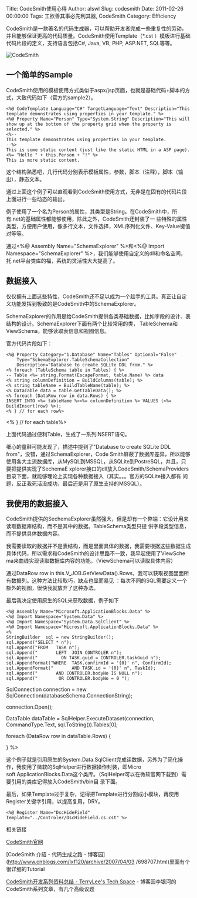 Title: CodeSmith使用心得
Author: alswl
Slug: codesmith
Date: 2011-02-26 00:00:00
Tags: 工欲善其事必先利其器, CodeSmith
Category: Efficiency

CodeSmith是一款著名的代码生成器，可以帮助开发者完成一些重复性的劳动，并且能够保证更高的代码质量。CodeSmith使用Template（*.cst
）模板进行基础代码片段的定义，支持语言包括C#, Java, VB, PHP, ASP.NET, SQL等等。

![CodeSmith](http://www.codesmithtools.com/lib/images/product/generator-h2.png)

## 一个简单的Sample

CodeSmith使用的模板使用方式类似于aspx/jsp页面，也就是基础代码+脚本的方式，大致代码如下（官方的sample2）。

    
    <%@ CodeTemplate Language="C#" TargetLanguage="Text" Description="This template demonstrates using properties in your template." %>
    <%@ Property Name="Person" Type="System.String" Description="This will show up at the bottom of the property grid when the property is selected." %>
    <%-- 
    This template demonstrates using properties in your template.
    --%>
    This is some static content (just like the static HTML in a ASP page).
    <%= "Hello " + this.Person + "!" %>
    This is more static content.
    

这个结构熟悉吧，几行代码分别表示模板属性，参数，脚本（注释），脚本（输出），静态文本。

通过上面这个例子可以直观看到CodeSmith使用方式，无非是在固有的代码片段上面进行一些动态的输出。

例子使用了一个名为Person的属性，其类型是String。在CodeSmith中，所有.net的基础属性都能够使用，除此之外，CodeSmith还封装了一
些特殊的属性类型，方便用户使用，像多行文本，文件选择，XML序列化文件、Key-Value键值对等等。

通过<%@ Assembly Name="SchemaExplorer" %>和<%@ Import Namespace="SchemaExplorer"
%>，我们能够使用自定义的dll和命名空间，托.net平台类库的福，系统的灵活性大大提高了。

## 数据接入

仅仅拥有上面这些特性，CodeSmith还不足以成为一个趁手的工具。真正让自定义功能发挥到极致的是CodeSmith中的SchemaExplorer。

SchemaExplorer的作用是给CodeSmith提供各类基础数据，比如字段的设计、表结构的设计。SchemaExplorer下面有两个比较常用的类，
TableSchema和ViewSchema，能够读取表信息和视图信息。

官方代码片段如下：

    
    <%@ Property Category="1.Database" Name="Tables" Optional="False"
        Type="SchemaExplorer.TableSchemaCollection" 
        Description="Database to create SQLite DDL from." %>
    <% foreach (TableSchema table in Tables) { %>
    -- Table <%= string.Format(EscapeFormat, table.Name) %> data
    <% string columnDefinition = BuildColumns(table); %>
    <% string tableName = BuildTableName(table); %>
    <% DataTable data = table.GetTableData(); %>
    <% foreach (DataRow row in data.Rows) { %>
    INSERT INTO <%= tableName %><%= columnDefinition %> VALUES (<%= BuildInsert(row) %>);
    <% } // for each row%>

<% } // for each table%>

上面代码通过便利Table，生成了一系列INSERT语句。

细心的童鞋可能发现了，描述中提到了"Database to create SQLite DDL from"，没错，通过SchemaExplorer，Code
Smith屏蔽了数据库差异，所以能够使用各大主流数据库，从MySQL到MSSQL，从SQLite到PostreSQL，并且，只要把提供实现了SechemaE
xplorer接口的dll放入CodeSmith/SchemaProviders目录下面，就能够理论上实现各种数据接入（其实。。。官方的SQLite接入都有
问题，反正我死活没成功，最后还是用了原生支持的MSSQL）。

## 我使用的数据接入

CodeSmith提供的SechemaExplorer虽然强大，但是却有一个弊端：它设计用来读取数据库结构，而不是其中的数据。TableSchema类型只提
供字段类型信息，而不提供具体数据内容。

我需要读取的数据并不是表结构，而是里面具体的数据，我需要根据这些数据生成具体代码，所以需求和CodeSmith的设计思路不一致，我早起使用了ViewSche
ma来曲线实现读取数据库内容的功能。（ViewSchema可以读取具体内容）

通过DataRow row in this.V_JOB.GetViewData().Rows，我可以获取视图里面所有数据列。这种方法比较取巧，缺点也显而易见
：每次不同的SQL需要定义一个额外的视图，很快我就放弃了这种办法。

最后我决定使用原生的SQL来获取数据，例子如下

    
    <%@ Assembly Name="Microsoft.ApplicationBlocks.Data" %>
    <%@ Import Namespace="System.Data" %>
    <%@ Import Namespace="System.Data.SqlClient" %>
    <%@ Import Namespace="Microsoft.ApplicationBlocks.Data" %>
    <%
    StringBuilder  sql = new StringBuilder();
    sql.Append("SELECT * n");
    sql.Append("FROM   TASK n");
    sql.Append("       LEFT  JOIN CONTROLER n");
    sql.Append("         ON TASK.guid = CONTROLER.taskGuid n");
    sql.AppendFormat("WHERE  TASK.confirmId = '{0}' n", ConfirmId);
    sql.AppendFormat("       AND TASK.id = '{0}' n", TaskId);
    sql.Append("       AND CONTROLER.bodyNo IS NULL n");
    sql.Append("        OR CONTROLER.bodyNo = 0 ");

SqlConnection connection = new SqlConnection(databaseSchema.ConnectionString);

connection.Open();

DataTable dataTable = SqlHelper.ExecuteDataset(connection, CommandType.Text,
sql.ToString()).Tables[0];

foreach (DataRow row in dataTable.Rows) {

} %>

这个例子就是引用原生的System.Data.SqlClient完成读数据，另外为了简化操作，我使用了微软的SqlHelper进行数据操作封装，即Micro
soft.ApplicationBlocks.Data这个类库。（SqlHelper可以在微软官网下载到）需要引用的类库记得放入CodeSmith/bin目
录下面。

最后，如果Template过于复杂，记得把Template进行分割成小模块，再使用Register关键字引用，以提高复用，DRY。

    
    <%@ Register Name="DscHideField" Template="../Controler/DscHideField.cs.cst" %>

相关链接

[CodeSmith官网](http://www.codesmithtools.com/)

[CodeSmith 介绍 - 代码生成之路 - 博客园](http://www.cnblogs.com/lxf120/archive/2007/04/03
/698707.html)里面有个很详细的Tutorial

[CodeSmith开发系列资料总结 - TerryLee's Tech
Space](http://terrylee.cnblogs.com/archive/2005/12/28/306254.aspx) -
博客园李银河的CodeSmith系列文章，有几个高级议题


